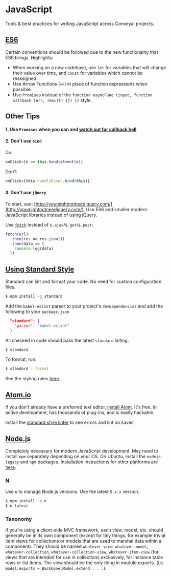# JavaScript

Tools & best practices for writing JavaScript across Conveyal projects.

## [ES6](https://github.com/DrkSephy/es6-cheatsheet)

Certain conventions should be followed due to the new functionality that ES6 brings. Highlights:

* When working on a new codebase, use `let` for variables that will change their value over time, and `const` for variables which cannot be reassigned.
* Use Arrow Functions (`=>`) in place of function expressions when possible.
* Use `Promise`s instead of the `function asyncFunc (input, function callback (err, result) {}) {}` style.

## Other Tips

#### 1. Use `Promises` when you can and [watch out for callback hell](http://callbackhell.com/)

#### 2. Don't use `bind`

Do:

```jsx
onClick={e => this.handleEvent(e)}
```

Don't

```jsx
onClick={this.handleEvent.bind(this)}
```

#### 3. Don't use `jQuery`

To start, see: [http://youmightnotneedjquery.com/](http://youmightnotneedjquery.com/). Use ES6 and smaller modern JavaScript libraries instead of using jQuery.

Use [`fetch`](https://github.com/github/fetch) instead of `$.ajax`/`$.get`/`$.post`:

```js
fetch(url)
  .then(res => res.json())
  .then(data => {
    console.log(data)
  })
```

####

## [Using Standard Style](http://standardjs.com)

Standard can lint and format your code. No need for custom configuration files.

```bash
$ npm install -g standard
```

Add the `babel-eslint` parser to your project's `devDependencies` and add the following to your `package.json`

```json
  "standard": {
    "parser": "babel-eslint"
  }
```


All checked in code should pass the latest `standard` linting.

```bash
$ standard
```

To format, run:

```bash
$ standard --format
```

See the styling rules [here](http://standardjs.com/rules.html#javascript-standard-style).

## [Atom.io](https://atom.io)

If you don't already have a preferred text editor, [install Atom](https://github.com/atom/atom/blob/master/README.md#installing). It's free, in active development, has thousands of plug-ins, and is easily hackable.

Install the [standard style linter](https://atom.io/packages/linter-js-standard) to see errors and lint on saves.

## [Node.js](http://nodejs.org)

Completely necessary for modern JavaScript development. May need to install `npm` separately depending on your OS. On Ubuntu, install the `nodejs-legacy` and `npm` packages. Installation instructions for other platforms are [here](https://github.com/joyent/node/wiki/installing-node.js-via-package-manager).

### [N](https://github.com/visionmedia/n)

Use `n` to manage Node.js versions. Use the latest `5.x.x` version.

```bash
$ npm install -g n
$ n latest
```

### Taxonomy

If you're using a client-side MVC framework, each view, model, etc. should generally be in its own component (except for tiny things, for example trivial item views for collections or models that are used to marshal data within a component). They should be named `whatever-view`, `whatever-model`, `whatever-collection`, `whatever-collection-view`, `whatever-item-view` (for views that are intended for use in collections exclusively, for instance table rows or list items. The view should be the only thing in module.exports. (i.e. `model.exports = Backbone.Model.extend . . .`).

